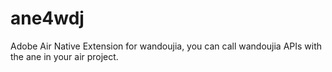 ane4wdj
=======

Adobe Air Native Extension for wandoujia, you can call wandoujia APIs with the ane in your air project.
